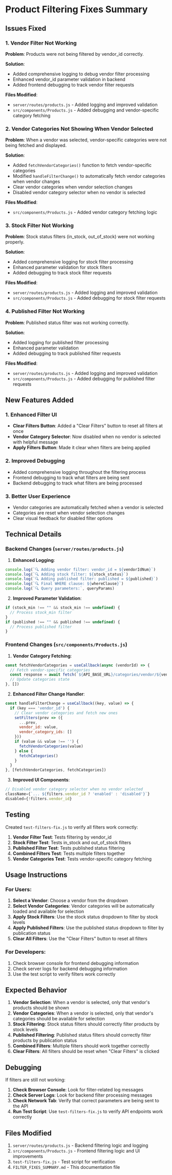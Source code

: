 # Product Filtering Fixes Summary

## Issues Fixed

### 1. Vendor Filter Not Working
**Problem**: Products were not being filtered by vendor_id correctly.

**Solution**: 
- Added comprehensive logging to debug vendor filter processing
- Enhanced vendor_id parameter validation in backend
- Added frontend debugging to track vendor filter requests

**Files Modified**:
- `server/routes/products.js` - Added logging and improved validation
- `src/components/Products.js` - Added debugging and vendor-specific category fetching

### 2. Vendor Categories Not Showing When Vendor Selected
**Problem**: When a vendor was selected, vendor-specific categories were not being fetched and displayed.

**Solution**:
- Added `fetchVendorCategories()` function to fetch vendor-specific categories
- Modified `handleFilterChange()` to automatically fetch vendor categories when vendor changes
- Clear vendor categories when vendor selection changes
- Disabled vendor category selector when no vendor is selected

**Files Modified**:
- `src/components/Products.js` - Added vendor category fetching logic

### 3. Stock Filter Not Working
**Problem**: Stock status filters (in_stock, out_of_stock) were not working properly.

**Solution**:
- Added comprehensive logging for stock filter processing
- Enhanced parameter validation for stock filters
- Added debugging to track stock filter requests

**Files Modified**:
- `server/routes/products.js` - Added logging and improved validation
- `src/components/Products.js` - Added debugging for stock filter requests

### 4. Published Filter Not Working
**Problem**: Published status filter was not working correctly.

**Solution**:
- Added logging for published filter processing
- Enhanced parameter validation
- Added debugging to track published filter requests

**Files Modified**:
- `server/routes/products.js` - Added logging and improved validation
- `src/components/Products.js` - Added debugging for published filter requests

## New Features Added

### 1. Enhanced Filter UI
- **Clear Filters Button**: Added a "Clear Filters" button to reset all filters at once
- **Vendor Category Selector**: Now disabled when no vendor is selected with helpful message
- **Apply Filters Button**: Made it clear when filters are being applied

### 2. Improved Debugging
- Added comprehensive logging throughout the filtering process
- Frontend debugging to track what filters are being sent
- Backend debugging to track what filters are being processed

### 3. Better User Experience
- Vendor categories are automatically fetched when a vendor is selected
- Categories are reset when vendor selection changes
- Clear visual feedback for disabled filter options

## Technical Details

### Backend Changes (`server/routes/products.js`)

1. **Enhanced Logging**:
```javascript
console.log(`🔍 Adding vendor filter: vendor_id = ${vendorIdNum}`)
console.log(`🔍 Adding stock filter: ${stock_status}`)
console.log(`🔍 Adding published filter: published = ${published}`)
console.log(`🔍 Final WHERE clause: ${whereClause}`)
console.log(`🔍 Query parameters:`, queryParams)
```

2. **Improved Parameter Validation**:
```javascript
if (stock_min !== "" && stock_min !== undefined) {
  // Process stock_min filter
}
if (published !== "" && published !== undefined) {
  // Process published filter
}
```

### Frontend Changes (`src/components/Products.js`)

1. **Vendor Category Fetching**:
```javascript
const fetchVendorCategories = useCallback(async (vendorId) => {
  // Fetch vendor-specific categories
  const response = await fetch(`${API_BASE_URL}/categories/vendor/${vendorId}?type=vendor`)
  // Update categories state
}, [])
```

2. **Enhanced Filter Change Handler**:
```javascript
const handleFilterChange = useCallback((key, value) => {
  if (key === 'vendor_id') {
    // Clear vendor categories and fetch new ones
    setFilters(prev => ({ 
      ...prev, 
      vendor_id: value,
      vendor_category_ids: [] 
    }))
    if (value && value !== '') {
      fetchVendorCategories(value)
    } else {
      fetchCategories()
    }
  }
}, [fetchVendorCategories, fetchCategories])
```

3. **Improved UI Components**:
```javascript
// Disabled vendor category selector when no vendor selected
className={`... ${filters.vendor_id ? 'enabled' : 'disabled'}`}
disabled={!filters.vendor_id}
```

## Testing

Created `test-filters-fix.js` to verify all filters work correctly:

1. **Vendor Filter Test**: Tests filtering by vendor_id
2. **Stock Filter Test**: Tests in_stock and out_of_stock filters
3. **Published Filter Test**: Tests published status filtering
4. **Combined Filters Test**: Tests multiple filters together
5. **Vendor Categories Test**: Tests vendor-specific category fetching

## Usage Instructions

### For Users:
1. **Select a Vendor**: Choose a vendor from the dropdown
2. **Select Vendor Categories**: Vendor categories will be automatically loaded and available for selection
3. **Apply Stock Filters**: Use the stock status dropdown to filter by stock levels
4. **Apply Published Filters**: Use the published status dropdown to filter by publication status
5. **Clear All Filters**: Use the "Clear Filters" button to reset all filters

### For Developers:
1. Check browser console for frontend debugging information
2. Check server logs for backend debugging information
3. Use the test script to verify filters work correctly

## Expected Behavior

1. **Vendor Selection**: When a vendor is selected, only that vendor's products should be shown
2. **Vendor Categories**: When a vendor is selected, only that vendor's categories should be available for selection
3. **Stock Filtering**: Stock status filters should correctly filter products by stock levels
4. **Published Filtering**: Published status filters should correctly filter products by publication status
5. **Combined Filters**: Multiple filters should work together correctly
6. **Clear Filters**: All filters should be reset when "Clear Filters" is clicked

## Debugging

If filters are still not working:

1. **Check Browser Console**: Look for filter-related log messages
2. **Check Server Logs**: Look for backend filter processing messages
3. **Check Network Tab**: Verify that correct parameters are being sent to the API
4. **Run Test Script**: Use `test-filters-fix.js` to verify API endpoints work correctly

## Files Modified

1. `server/routes/products.js` - Backend filtering logic and logging
2. `src/components/Products.js` - Frontend filtering logic and UI improvements
3. `test-filters-fix.js` - Test script for verification
4. `FILTER_FIXES_SUMMARY.md` - This documentation file
